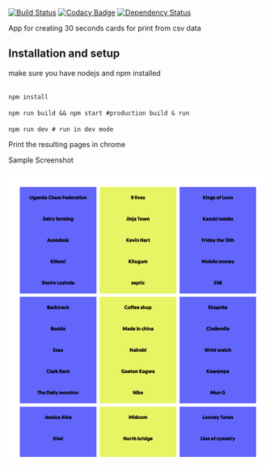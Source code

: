 
[![Build Status](https://travis-ci.org/devinit/graphql-next.svg?branch=master)](https://travis-ci.org/devinit/graphql-next)
[![Codacy Badge](https://api.codacy.com/project/badge/Grade/e501f77141774b74979c60d5cfd219ac)](https://www.codacy.com/app/epicallan/graphql-next?utm_source=github.com&amp;utm_medium=referral&amp;utm_content=devinit/graphql-next&amp;utm_campaign=Badge_Grade)
[![Dependency Status](https://gemnasium.com/badges/epicallan/30-seconds.svg)](https://gemnasium.com/epicallan/30-seconds)


App for creating 30 seconds cards for print from csv data

Installation and setup
-------

make sure you have nodejs and npm installed

```

npm install

npm run build && npm start #production build & run

npm run dev # run in dev mode

```

Print the resulting pages in chrome

Sample Screenshot

![alt text](https://github.com/epicallan/30-seconds/raw/master/sample/page.png)

